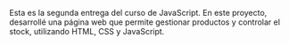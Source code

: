 Esta es la segunda entrega del curso de JavaScript. En este proyecto, desarrollé una página web que permite gestionar productos y controlar el stock, utilizando HTML, CSS y JavaScript.
